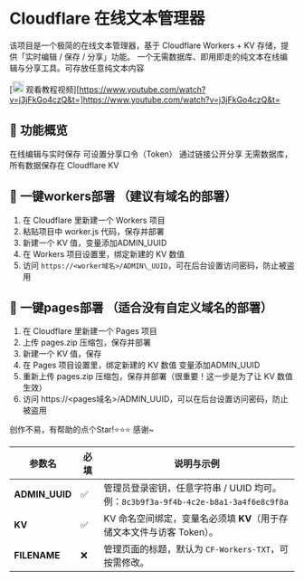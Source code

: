 # Cloudflare 在线文本管理器
该项目是一个极简的在线文本管理器，基于 Cloudflare Workers + KV 存储，提供「实时编辑 / 保存 / 分享」功能。
一个无需数据库、即用即走的纯文本在线编辑与分享工具。可存放任意纯文本内容

[<img src="https://upload.wikimedia.org/wikipedia/commons/thumb/0/09/YouTube_full-color_icon_%282017%29.svg/40px-YouTube_full-color_icon_%282017%29.svg.png" width="20"> 观看教程视频][https://www.youtube.com/watch?v=j3jFkGo4czQ&t=]https://www.youtube.com/watch?v=j3jFkGo4czQ&t=

## 🚀 功能概览
在线编辑与实时保存
可设置分享口令（Token）
通过链接公开分享
无需数据库，所有数据保存在 Cloudflare KV

## 🚀 一键workers部署 （建议有域名的部署）
1. 在 Cloudflare 里新建一个 Workers 项目  
2. 粘贴项目中 worker.js 代码，保存并部署  
3. 新建一个 KV 值，变量添加ADMIN\_UUID
4. 在 Workers 项目设置里，绑定新建的 KV 数值  
5. 访问 `https://<worker域名>/ADMIN\_UUID`，可在后台设置访问密码，防止被盗用

## 🚀 一键pages部署 （适合没有自定义域名的部署）
1. 在 Cloudflare 里新建一个 Pages 项目  
2. 上传 pages.zip 压缩包，保存并部署  
3. 新建一个 KV 值，保存  
4. 在 Pages 项目设置里，绑定新建的 KV 数值  变量添加ADMIN\_UUID
5. 重新上传 pages.zip 压缩包，保存并部署（很重要！这一步是为了让 KV 数值生效）  
6. 访问 https://<pages域名>/ADMIN\_UUID，可以在后台设置访问密码，防止被盗用

创作不易，有帮助的点个Star!⭐⭐⭐
感谢~

| 参数名             | 必填 | 说明与示例                                                                |
| --------------- | -- | -------------------------------------------------------------------- |
| **ADMIN\_UUID** | ✅  | 管理员登录密钥，任意字符串 / UUID 均可。<br>例：`8c3b9f3a-9f4b-4c2e-b8a1-3a4f6e8c9f8a` |
| **KV**          | ✅  | KV 命名空间绑定，变量名必须填 **KV**（用于存储文本文件与访客 Token）。                          |
| **FILENAME**    | ❌  | 管理页面的标题，默认为 `CF-Workers-TXT`，可按需修改。                                  |
